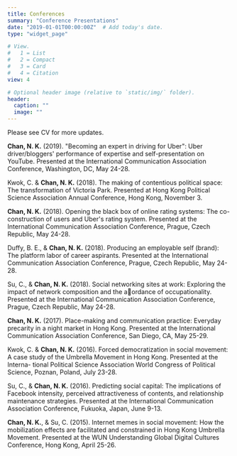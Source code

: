 ```yaml
---
title: Conferences
summary: "Conference Presentations"
date: "2019-01-01T00:00:00Z"  # Add today's date.
type: "widget_page"

# View.
#   1 = List
#   2 = Compact
#   3 = Card
#   4 = Citation
view: 4

# Optional header image (relative to `static/img/` folder).
header:
  caption: ""
  image: ""
---
```


Please see CV for more updates. 

**Chan, N. K.** (2019). "Becoming an expert in driving for Uber": Uber driver/bloggers' performance of expertise and self-presentation on YouTube. Presented at the International Communication Association Conference, Washington, DC, May 24-28.

Kwok, C. & **Chan, N. K.** (2018). The making of contentious political space: The transformation of Victoria Park. Presented at Hong Kong Political Science Association Annual Conference, Hong Kong, November 3.

**Chan, N. K.** (2018). Opening the black box of online rating systems: The co- construction of users and Uber's rating system. Presented at the International Communication Association Conference, Prague, Czech Republic, May 24-28.

Duffy, B. E., & **Chan, N. K.** (2018). Producing an employable self (brand): The platform labor of career aspirants. Presented at the International Communication Association Conference, Prague, Czech Republic, May 24-28.

Su, C., & **Chan, N. K.** (2018). Social networking sites at work: Exploring the impact of network composition and the aordance of occupationality. Presented at the International Communication Association Conference, Prague, Czech Republic, May 24-28.

**Chan, N. K.** (2017). Place-making and communication practice: Everyday precarity in a night market in Hong Kong. Presented at the International Communication Association Conference, San Diego, CA, May 25-29.

Kwok, C. & **Chan, N. K.** (2016). Forced democratization in social movement: A case study of the Umbrella Movement in Hong Kong. Presented at the Interna- tional Political Science Association World Congress of Political Science, Poznan, Poland, July 23-28.

Su, C., & **Chan, N. K.** (2016). Predicting social capital: The implications of Facebook intensity, perceived attractiveness of contents, and relationship maintenance strategies. Presented at the International Communication Association Conference, Fukuoka, Japan, June 9-13.

**Chan, N. K.**, & Su, C. (2015). Internet memes in social movement: How the mobilization effects are facilitated and constrained in Hong Kong Umbrella Movement. Presented at the WUN Understanding Global Digital Cultures Conference, Hong Kong, April 25-26.

